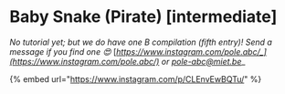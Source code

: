 # Baby Snake (Pirate) \[intermediate]

_No tutorial yet; but we do have one B compilation (fifth entry)! Send a message if you find one 😍_ [_https://www.instagram.com/pole.abc/_](https://www.instagram.com/pole.abc/) _or_ [_pole-abc@miet.be_](mailto:pole-abc@miet.be)__

{% embed url="https://www.instagram.com/p/CLEnvEwBQTu/" %}